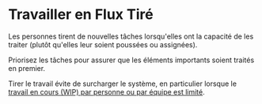 # Travailler en Flux Tiré

<summary>
Les personnes tirent de nouvelles tâches lorsqu'elles ont la capacité de les traiter (plutôt qu'elles leur soient poussées ou assignées).
</summary>

Priorisez les tâches pour assurer que les éléments importants soient traités en premier.

Tirer le travail évite de surcharger le système, en particulier lorsque le [travail en cours (WIP) par personne ou par équipe est limité](section:limit-work-in-progress).